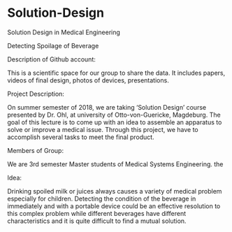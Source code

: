 # Solution-Design
Solution Design in Medical Engineering

Detecting Spoilage of Beverage

Description of Github account:

This is a scientific space for our group to share the data.
It includes papers, videos of final design, photos of devices, presentations.

Project Description:

On summer semester of 2018, we are taking ‘Solution Design’ course presented by Dr. Ohl, at university of Otto-von-Guericke, Magdeburg. The goal of this lecture is to come up with an idea to assemble an apparatus to solve or improve a medical issue. Through this project, we have to accomplish several tasks to meet the final product.

Members of Group:

We are 3rd semester Master students of Medical Systems Engineering. the 

Idea:

Drinking spoiled milk or juices always causes a variety of medical problem especially for children. Detecting the condition of the beverage in immediately and with a portable device could be an effective resolution to this complex problem while different beverages have different characteristics and it is quite difficult to find a mutual solution.  

 
